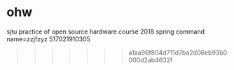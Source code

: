 # ohw
sjtu practice of open source hardware course 2018 spring
command
name=zzjfzyz
517021910305
>>>>>>> a1aa96f804d711d7ba2d06eb93b0000d2ab4632f
